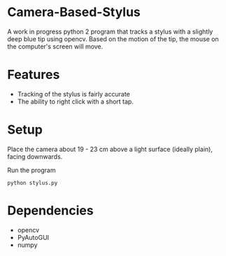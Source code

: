 # Camera-Based-Stylus
A work in progress python 2 program that tracks a stylus with a slightly deep blue tip using opencv. Based on the motion of the tip, the mouse on the computer's screen will move.

# Features
* Tracking of the stylus is fairly accurate
* The ability to right click with a short tap.

# Setup
Place the camera about 19 - 23 cm above a light surface (ideally plain), facing downwards.

Run the program

```
python stylus.py
```

# Dependencies
* opencv
* PyAutoGUI 
* numpy
